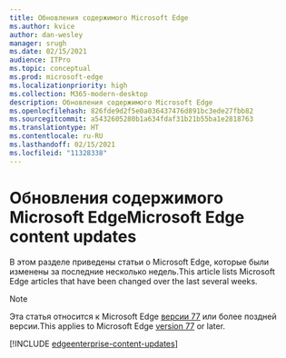 ```yaml
---
title: Обновления содержимого Microsoft Edge
ms.author: kvice
author: dan-wesley
manager: srugh
ms.date: 02/15/2021
audience: ITPro
ms.topic: conceptual
ms.prod: microsoft-edge
ms.localizationpriority: high
ms.collection: M365-modern-desktop
description: Обновления содержимого Microsoft Edge
ms.openlocfilehash: 826fde9d2f5e0a036437476d891bc3ede27fbb82
ms.sourcegitcommit: a5432605280b1a634fdaf31b21b55ba1e2818763
ms.translationtype: HT
ms.contentlocale: ru-RU
ms.lasthandoff: 02/15/2021
ms.locfileid: "11328338"
---
```

# <span data-ttu-id="b25ca-103">Обновления содержимого Microsoft Edge</span><span class="sxs-lookup"><span data-stu-id="b25ca-103">Microsoft Edge content updates</span></span>

<span data-ttu-id="b25ca-104">В этом разделе приведены статьи о Microsoft Edge, которые были изменены за последние несколько недель.</span><span class="sxs-lookup"><span data-stu-id="b25ca-104">This article lists Microsoft Edge articles that have been changed over the last several weeks.</span></span>


> [!NOTE]
> <span data-ttu-id="b25ca-105">Эта статья относится к Microsoft Edge [версии 77](https://support.microsoft.com/help/4027011/microsoft-edge-find-out-which-version-you-have?ocid=MicrosoftStore-EdgeVersion) или более поздней версии.</span><span class="sxs-lookup"><span data-stu-id="b25ca-105">This applies to Microsoft Edge [version 77](https://support.microsoft.com/help/4027011/microsoft-edge-find-out-which-version-you-have?ocid=MicrosoftStore-EdgeVersion) or later.</span></span>

[!INCLUDE [edgeenterprise-content-updates](./includes/edgeenterprise-content-updates.md)]
